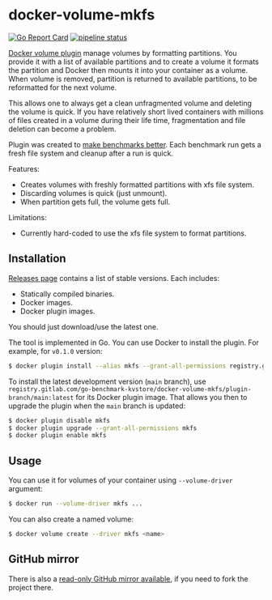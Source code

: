 # docker-volume-mkfs

[![Go Report Card](https://goreportcard.com/badge/gitlab.com/go-benchmark-kvstore/docker-volume-mkfs)](https://goreportcard.com/report/gitlab.com/go-benchmark-kvstore/docker-volume-mkfs)
[![pipeline status](https://gitlab.com/go-benchmark-kvstore/docker-volume-mkfs/badges/main/pipeline.svg?ignore_skipped=true)](https://gitlab.com/go-benchmark-kvstore/docker-volume-mkfs/-/pipelines)

[Docker volume plugin](https://docs.docker.com/engine/extend/legacy_plugins/) manage volumes by formatting partitions.
You provide it with a list of available partitions and to create a volume it formats the partition and Docker then mounts it
into your container as a volume. When volume is removed, partition is returned to available partitions, to be reformatted
for the next volume.

This allows one to always get a clean unfragmented volume and deleting the volume is quick. If
you have relatively short lived containers with millions of files created in a volume during their life time,
fragmentation and file deletion can become a problem.

Plugin was created to [make benchmarks better](https://gitlab.com/go-benchmark-kvstore/go-benchmark-kvstore).
Each benchmark run gets a fresh file system and cleanup after a run is quick.

Features:

- Creates volumes with freshly formatted partitions with xfs file system.
- Discarding volumes is quick (just unmount).
- When partition gets full, the volume gets full.

Limitations:

- Currently hard-coded to use the xfs file system to format partitions.

## Installation

[Releases page](https://gitlab.com/go-benchmark-kvstore/docker-volume-mkfs/-/releases)
contains a list of stable versions. Each includes:

- Statically compiled binaries.
- Docker images.
- Docker plugin images.

You should just download/use the latest one.

The tool is implemented in Go. You can use Docker to install the plugin. For example, for `v0.1.0` version:

```sh
$ docker plugin install --alias mkfs --grant-all-permissions registry.gitlab.com/go-benchmark-kvstore/docker-volume-mkfs/plugin-tag/v0-1-0:latest partitions="/dev/nvme0n1p1 /dev/nvme1n1p1 /dev/nvme2n1p1 /dev/nvme3n1p1"
```

To install the latest development version (`main` branch), use `registry.gitlab.com/go-benchmark-kvstore/docker-volume-mkfs/plugin-branch/main:latest`
for its Docker plugin image. That allows you then to upgrade the plugin when the `main` branch is updated:

```sh
$ docker plugin disable mkfs
$ docker plugin upgrade --grant-all-permissions mkfs
$ docker plugin enable mkfs
```

## Usage

You can use it for volumes of your container using `--volume-driver` argument:

```sh
$ docker run --volume-driver mkfs ...
```

You can also create a named volume:

```sh
$ docker volume create --driver mkfs <name>
```

## GitHub mirror

There is also a [read-only GitHub mirror available](https://github.com/go-benchmark-kvstore/docker-volume-mkfs),
if you need to fork the project there.
